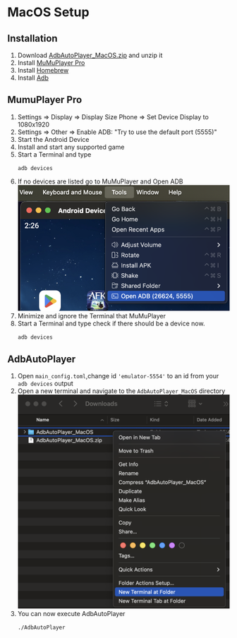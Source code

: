# MacOS Setup

## Installation
1. Download [AdbAutoPlayer_MacOS.zip](https://github.com/yulesxoxo/AdbAutoPlayer/releases/latest) and unzip it
2. Install [MuMuPlayer Pro](https://www.mumuplayer.com/mac/)
3. Install [Homebrew](https://brew.sh/)
4. Install [Adb](https://formulae.brew.sh/cask/android-platform-tools)

## MumuPlayer Pro
1. Settings => Display => Display Size Phone => Set Device Display to 1080x1920
2. Settings => Other => Enable ADB: "Try to use the default port (5555)"
3. Start the Android Device
4. Install and start any supported game
5. Start a Terminal and type  
    ```shell
    adb devices
    ```
6. If no devices are listed go to MuMuPlayer and Open ADB  
    ![mumu_player_open_adb.png](images/mumu_player_open_adb.png)
7. Minimize and ignore the Terminal that MuMuPlayer
8. Start a Terminal and type check if there should be a device now.  
    ```shell
    adb devices
    ```

## AdbAutoPlayer
1. Open `main_config.toml`,change id `'emulator-5554'` to an id from your `adb devices` output
2. Open a new terminal and navigate to the `AdbAutoPlayer_MacOS` directory  
   ![new_terminal_at_folder.png](images/new_terminal_at_folder.png)
3. You can now execute AdbAutoPlayer  
    ```shell
    ./AdbAutoPlayer
    ```

